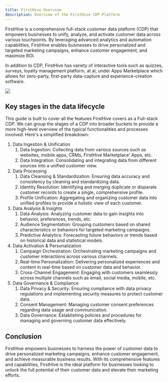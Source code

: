 ```yaml
---
title: FirstHive Overview
description: Overview of the FirstHive CDP Platform
---
```


FirstHive is a comprehensive full-stack customer data platform (CDP) that empowers businesses to unify, analyze, and activate customer data across various touchpoints. By leveraging advanced analytics and automation capabilities, FirstHive enables businesses to drive personalized and targeted marketing campaigns, enhance customer engagement, and maximize ROI.

In addition to CDP, FirstHive has variety of interactive tools such as quizzes, surveys, loyalty management platform, at al, under Apps Marketplace which allows for zero-party, first-party data-capture and experience-creation software.

![](/01159d74-5231-4dd7-aec8-1b4bbebba76c.png)

## Key stages in the data lifecycle

This guide is built to cover all the features FirstHive covers as a Full-stack CDP. We can group the stages of a CDP into broader buckets to provide a more high-level overview of the typical functionalities and processes involved. Here's a simplified breakdown:

1. Data Ingestion & Unification
   1. Data Ingestion: Collecting data from various sources such as websites, mobile apps, CRMs, FirstHive Marketplace' Apps, etc.
   2. Data Integration: Consolidating and integrating data from different sources into a unified customer view.
2. Data Processing
   1. Data Cleansing & Standardization: Ensuring data accuracy and consistency by cleaning and standardizing data.
   2. Identity Resolution: Identifying and merging duplicate or disparate customer records to create a single, comprehensive profile.
   3. Profile Unification: Aggregating and organizing customer data into unified profiles to provide a holistic view of each customer.
3. Data Analysis & Insights
   1. Data Analysis: Analyzing customer data to gain insights into behavior, preferences, trends, etc.
   2. Audience Segmentation: Grouping customers based on shared characteristics or behaviors for targeted marketing campaigns.
   3. Predictive Analytics: Forecasting future behaviors or trends based on historical data and statistical models.
4. Data Activation & Personalization
   1. Campaign Orchestration: Orchestrating marketing campaigns and customer interactions across various channels.
   2. Real-time Personalization: Delivering personalized experiences and content in real-time based on customer data and behavior.
   3. Cross-Channel Engagement: Engaging with customers seamlessly across multiple channels such as email, social media, mobile, etc.
5. Data Governance & Compliance
   1. Data Privacy & Security: Ensuring compliance with data privacy regulations and implementing security measures to protect customer data.
   2. Consent Management: Managing customer consent preferences regarding data usage and communication.
   3. Data Governance: Establishing policies and procedures for managing and governing customer data effectively.

## Conclusion

FirstHive empowers businesses to harness the power of customer data to drive personalized marketing campaigns, enhance customer engagement, and achieve measurable business results. With its comprehensive features and capabilities, FirstHive is the ideal platform for businesses looking to unlock the full potential of their customer data and elevate their marketing efforts.
